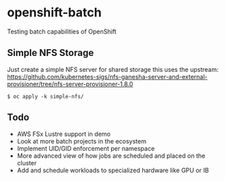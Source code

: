 # openshift-batch

Testing batch capabilities of OpenShift

## Simple NFS Storage

Just create a simple NFS server for shared storage this uses the upstream: https://github.com/kubernetes-sigs/nfs-ganesha-server-and-external-provisioner/tree/nfs-server-provisioner-1.8.0

```
$ oc apply -k simple-nfs/
```

## Todo

- AWS FSx Lustre support in demo
- Look at more batch projects in the ecosystem
- Implement UID/GID enforcement per namespace
- More advanced view of how jobs are scheduled and placed on the cluster
- Add and schedule workloads to specialized hardware like GPU or IB

